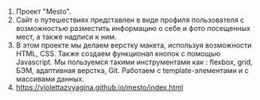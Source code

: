 1. Проект "Mesto".
2. Сайт о путешествиях представлен в виде профиля пользователя с возможностью разместить информацию о себе и фото посещенных мест, а также надписи к ним. 
3.  В этом проекте мы делаем верстку макета, используя возможности HTML, CSS. Также создаем функционал кнопок с помощью Javascript. Мы пользуемся такими инструментами как : flexbox, grid, БЭМ, адаптивная верстка, Git. Работаем с template-элементами и с массивами данных. 
4. https://violettazvyagina.github.io/mesto/index.html